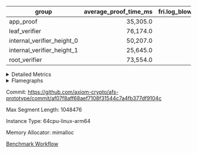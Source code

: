 | group | average_proof_time_ms | fri.log_blowup | total_proof_time_ms |
| --- | --- | --- | --- |
| app_proof | <div style='text-align: right'>35,305.0</div>  | <div style='text-align: right'>2</div>  | <div style='text-align: right'>35,305.0</div>  |
| leaf_verifier | <div style='text-align: right'>76,174.0</div>  | <div style='text-align: right'>2</div>  | <div style='text-align: right'>76,174.0</div>  |
| internal_verifier_height_0 | <div style='text-align: right'>50,207.0</div>  | <div style='text-align: right'>2</div>  | <div style='text-align: right'>50,207.0</div>  |
| internal_verifier_height_1 | <div style='text-align: right'>25,645.0</div>  | <div style='text-align: right'>2</div>  | <div style='text-align: right'>25,645.0</div>  |
| root_verifier | <div style='text-align: right'>73,554.0</div>  | <div style='text-align: right'>2</div>  | <div style='text-align: right'>73,554.0</div>  |


<details>
<summary>Detailed Metrics</summary>

| group | average_proof_time_ms | execute_time_ms | fri.log_blowup | halo2_proof_time_ms | halo2_total_cells | num_segments_or_nodes | stark_prove_excluding_trace_time_ms | total_cells | total_proof_time_ms |
| --- | --- | --- | --- | --- | --- | --- | --- | --- | --- |
| app_proof | <div style='text-align: right'>35,305.0</div>  | <div style='text-align: right'>7,433.0</div>  | <div style='text-align: right'>2</div>  |  |  | <div style='text-align: right'>7</div>  |  |  | <div style='text-align: right'>35,305.0</div>  |
| leaf_verifier | <div style='text-align: right'>76,174.0</div>  |  | <div style='text-align: right'>2</div>  |  |  | <div style='text-align: right'>4</div>  |  |  | <div style='text-align: right'>76,174.0</div>  |
| internal_verifier_height_0 | <div style='text-align: right'>50,207.0</div>  |  | <div style='text-align: right'>2</div>  |  |  | <div style='text-align: right'>2</div>  |  |  | <div style='text-align: right'>50,207.0</div>  |
| internal_verifier_height_1 | <div style='text-align: right'>25,645.0</div>  |  | <div style='text-align: right'>2</div>  |  |  | <div style='text-align: right'>1</div>  |  |  | <div style='text-align: right'>25,645.0</div>  |
| root_verifier | <div style='text-align: right'>73,554.0</div>  |  | <div style='text-align: right'>2</div>  |  |  | <div style='text-align: right'>1</div>  | <div style='text-align: right'>73,554.0</div>  | <div style='text-align: right'>383,945,176</div>  | <div style='text-align: right'>73,554.0</div>  |
| halo2_verifier |  |  |  | <div style='text-align: right'>405,707.0</div>  | <div style='text-align: right'>318,500,970.0</div>  |  |  |  |  |
| halo2_wrapper |  |  |  | <div style='text-align: right'>79,559.0</div>  |  |  |  |  |  |

| group | air_name | segment | cells | main_cols | perm_cols | prep_cols | rows |
| --- | --- | --- | --- | --- | --- | --- | --- |
| app_proof | ProgramAir | 0 | <div style='text-align: right'>73,728</div>  | <div style='text-align: right'>10</div>  | <div style='text-align: right'>8</div>  |  | <div style='text-align: right'>4,096</div>  |
| app_proof | VmConnectorAir | 0 | <div style='text-align: right'>32</div>  | <div style='text-align: right'>4</div>  | <div style='text-align: right'>12</div>  | <div style='text-align: right'>1</div>  | <div style='text-align: right'>2</div>  |
| app_proof | PersistentBoundaryAir<8> | 0 | <div style='text-align: right'>2,048</div>  | <div style='text-align: right'>20</div>  | <div style='text-align: right'>12</div>  |  | <div style='text-align: right'>64</div>  |
| app_proof | MemoryMerkleAir<8> | 0 | <div style='text-align: right'>13,312</div>  | <div style='text-align: right'>32</div>  | <div style='text-align: right'>20</div>  |  | <div style='text-align: right'>256</div>  |
| app_proof | AccessAdapterAir<8> | 0 | <div style='text-align: right'>2,624</div>  | <div style='text-align: right'>17</div>  | <div style='text-align: right'>24</div>  |  | <div style='text-align: right'>64</div>  |
| app_proof | VmAirWrapper<Rv32HintStoreAdapterAir, Rv32HintStoreCoreAir> | 0 | <div style='text-align: right'>248</div>  | <div style='text-align: right'>26</div>  | <div style='text-align: right'>36</div>  |  | <div style='text-align: right'>4</div>  |
| app_proof | RangeTupleCheckerAir<2> | 0 | <div style='text-align: right'>4,718,592</div>  | <div style='text-align: right'>1</div>  | <div style='text-align: right'>8</div>  | <div style='text-align: right'>2</div>  | <div style='text-align: right'>524,288</div>  |
| app_proof | VmAirWrapper<Rv32RdWriteAdapterAir, Rv32AuipcCoreAir> | 0 | <div style='text-align: right'>784</div>  | <div style='text-align: right'>21</div>  | <div style='text-align: right'>28</div>  |  | <div style='text-align: right'>16</div>  |
| app_proof | VmAirWrapper<Rv32JalrAdapterAir, Rv32JalrCoreAir> | 0 | <div style='text-align: right'>1,024</div>  | <div style='text-align: right'>28</div>  | <div style='text-align: right'>36</div>  |  | <div style='text-align: right'>16</div>  |
| app_proof | VmAirWrapper<Rv32CondRdWriteAdapterAir, Rv32JalLuiCoreAir> | 0 | <div style='text-align: right'>8,126,464</div>  | <div style='text-align: right'>18</div>  | <div style='text-align: right'>44</div>  |  | <div style='text-align: right'>131,072</div>  |
| app_proof | VmAirWrapper<Rv32BranchAdapterAir, BranchLessThanCoreAir<4, 8> | 0 | <div style='text-align: right'>704</div>  | <div style='text-align: right'>32</div>  | <div style='text-align: right'>56</div>  |  | <div style='text-align: right'>8</div>  |
| app_proof | VmAirWrapper<Rv32BranchAdapterAir, BranchEqualCoreAir<4> | 0 | <div style='text-align: right'>19,398,656</div>  | <div style='text-align: right'>26</div>  | <div style='text-align: right'>48</div>  |  | <div style='text-align: right'>262,144</div>  |
| app_proof | VmAirWrapper<Rv32LoadStoreAdapterAir, LoadStoreCoreAir<4> | 0 | <div style='text-align: right'>3,584</div>  | <div style='text-align: right'>40</div>  | <div style='text-align: right'>72</div>  |  | <div style='text-align: right'>32</div>  |
| app_proof | VmAirWrapper<Rv32BaseAluAdapterAir, ShiftCoreAir<4, 8> | 0 | <div style='text-align: right'>210</div>  | <div style='text-align: right'>53</div>  | <div style='text-align: right'>52</div>  |  | <div style='text-align: right'>2</div>  |
| app_proof | VmAirWrapper<Rv32BaseAluAdapterAir, LessThanCoreAir<4, 8> | 0 | <div style='text-align: right'>40,370,176</div>  | <div style='text-align: right'>37</div>  | <div style='text-align: right'>40</div>  |  | <div style='text-align: right'>524,288</div>  |
| app_proof | VmAirWrapper<Rv32BaseAluAdapterAir, BaseAluCoreAir<4, 8> | 0 | <div style='text-align: right'>121,634,816</div>  | <div style='text-align: right'>36</div>  | <div style='text-align: right'>80</div>  |  | <div style='text-align: right'>1,048,576</div>  |
| app_proof | BitwiseOperationLookupAir<8> | 0 | <div style='text-align: right'>655,360</div>  | <div style='text-align: right'>2</div>  | <div style='text-align: right'>8</div>  | <div style='text-align: right'>3</div>  | <div style='text-align: right'>65,536</div>  |
| app_proof | PhantomAir | 0 | <div style='text-align: right'>36</div>  | <div style='text-align: right'>6</div>  | <div style='text-align: right'>12</div>  |  | <div style='text-align: right'>2</div>  |
| app_proof | Poseidon2VmAir<BabyBearParameters> | 0 | <div style='text-align: right'>321,024</div>  | <div style='text-align: right'>559</div>  | <div style='text-align: right'>68</div>  |  | <div style='text-align: right'>512</div>  |
| app_proof | VariableRangeCheckerAir | 0 | <div style='text-align: right'>2,359,296</div>  | <div style='text-align: right'>1</div>  | <div style='text-align: right'>8</div>  | <div style='text-align: right'>2</div>  | <div style='text-align: right'>262,144</div>  |
| app_proof | ProgramAir | 1 | <div style='text-align: right'>73,728</div>  | <div style='text-align: right'>10</div>  | <div style='text-align: right'>8</div>  |  | <div style='text-align: right'>4,096</div>  |
| app_proof | VmConnectorAir | 1 | <div style='text-align: right'>32</div>  | <div style='text-align: right'>4</div>  | <div style='text-align: right'>12</div>  | <div style='text-align: right'>1</div>  | <div style='text-align: right'>2</div>  |
| app_proof | PersistentBoundaryAir<8> | 1 | <div style='text-align: right'>512</div>  | <div style='text-align: right'>20</div>  | <div style='text-align: right'>12</div>  |  | <div style='text-align: right'>16</div>  |
| app_proof | MemoryMerkleAir<8> | 1 | <div style='text-align: right'>6,656</div>  | <div style='text-align: right'>32</div>  | <div style='text-align: right'>20</div>  |  | <div style='text-align: right'>128</div>  |
| app_proof | AccessAdapterAir<8> | 1 | <div style='text-align: right'>656</div>  | <div style='text-align: right'>17</div>  | <div style='text-align: right'>24</div>  |  | <div style='text-align: right'>16</div>  |
| app_proof | RangeTupleCheckerAir<2> | 1 | <div style='text-align: right'>4,718,592</div>  | <div style='text-align: right'>1</div>  | <div style='text-align: right'>8</div>  | <div style='text-align: right'>2</div>  | <div style='text-align: right'>524,288</div>  |
| app_proof | VmAirWrapper<Rv32CondRdWriteAdapterAir, Rv32JalLuiCoreAir> | 1 | <div style='text-align: right'>8,126,464</div>  | <div style='text-align: right'>18</div>  | <div style='text-align: right'>44</div>  |  | <div style='text-align: right'>131,072</div>  |
| app_proof | VmAirWrapper<Rv32BranchAdapterAir, BranchEqualCoreAir<4> | 1 | <div style='text-align: right'>19,398,656</div>  | <div style='text-align: right'>26</div>  | <div style='text-align: right'>48</div>  |  | <div style='text-align: right'>262,144</div>  |
| app_proof | VmAirWrapper<Rv32BaseAluAdapterAir, LessThanCoreAir<4, 8> | 1 | <div style='text-align: right'>40,370,176</div>  | <div style='text-align: right'>37</div>  | <div style='text-align: right'>40</div>  |  | <div style='text-align: right'>524,288</div>  |
| app_proof | VmAirWrapper<Rv32BaseAluAdapterAir, BaseAluCoreAir<4, 8> | 1 | <div style='text-align: right'>121,634,816</div>  | <div style='text-align: right'>36</div>  | <div style='text-align: right'>80</div>  |  | <div style='text-align: right'>1,048,576</div>  |
| app_proof | BitwiseOperationLookupAir<8> | 1 | <div style='text-align: right'>655,360</div>  | <div style='text-align: right'>2</div>  | <div style='text-align: right'>8</div>  | <div style='text-align: right'>3</div>  | <div style='text-align: right'>65,536</div>  |
| app_proof | PhantomAir | 1 | <div style='text-align: right'>18</div>  | <div style='text-align: right'>6</div>  | <div style='text-align: right'>12</div>  |  | <div style='text-align: right'>1</div>  |
| app_proof | Poseidon2VmAir<BabyBearParameters> | 1 | <div style='text-align: right'>160,512</div>  | <div style='text-align: right'>559</div>  | <div style='text-align: right'>68</div>  |  | <div style='text-align: right'>256</div>  |
| app_proof | VariableRangeCheckerAir | 1 | <div style='text-align: right'>2,359,296</div>  | <div style='text-align: right'>1</div>  | <div style='text-align: right'>8</div>  | <div style='text-align: right'>2</div>  | <div style='text-align: right'>262,144</div>  |
| app_proof | ProgramAir | 2 | <div style='text-align: right'>73,728</div>  | <div style='text-align: right'>10</div>  | <div style='text-align: right'>8</div>  |  | <div style='text-align: right'>4,096</div>  |
| app_proof | VmConnectorAir | 2 | <div style='text-align: right'>32</div>  | <div style='text-align: right'>4</div>  | <div style='text-align: right'>12</div>  | <div style='text-align: right'>1</div>  | <div style='text-align: right'>2</div>  |
| app_proof | PersistentBoundaryAir<8> | 2 | <div style='text-align: right'>512</div>  | <div style='text-align: right'>20</div>  | <div style='text-align: right'>12</div>  |  | <div style='text-align: right'>16</div>  |
| app_proof | MemoryMerkleAir<8> | 2 | <div style='text-align: right'>6,656</div>  | <div style='text-align: right'>32</div>  | <div style='text-align: right'>20</div>  |  | <div style='text-align: right'>128</div>  |
| app_proof | AccessAdapterAir<8> | 2 | <div style='text-align: right'>656</div>  | <div style='text-align: right'>17</div>  | <div style='text-align: right'>24</div>  |  | <div style='text-align: right'>16</div>  |
| app_proof | RangeTupleCheckerAir<2> | 2 | <div style='text-align: right'>4,718,592</div>  | <div style='text-align: right'>1</div>  | <div style='text-align: right'>8</div>  | <div style='text-align: right'>2</div>  | <div style='text-align: right'>524,288</div>  |
| app_proof | VmAirWrapper<Rv32CondRdWriteAdapterAir, Rv32JalLuiCoreAir> | 2 | <div style='text-align: right'>8,126,464</div>  | <div style='text-align: right'>18</div>  | <div style='text-align: right'>44</div>  |  | <div style='text-align: right'>131,072</div>  |
| app_proof | VmAirWrapper<Rv32BranchAdapterAir, BranchEqualCoreAir<4> | 2 | <div style='text-align: right'>19,398,656</div>  | <div style='text-align: right'>26</div>  | <div style='text-align: right'>48</div>  |  | <div style='text-align: right'>262,144</div>  |
| app_proof | VmAirWrapper<Rv32BaseAluAdapterAir, LessThanCoreAir<4, 8> | 2 | <div style='text-align: right'>40,370,176</div>  | <div style='text-align: right'>37</div>  | <div style='text-align: right'>40</div>  |  | <div style='text-align: right'>524,288</div>  |
| app_proof | VmAirWrapper<Rv32BaseAluAdapterAir, BaseAluCoreAir<4, 8> | 2 | <div style='text-align: right'>121,634,816</div>  | <div style='text-align: right'>36</div>  | <div style='text-align: right'>80</div>  |  | <div style='text-align: right'>1,048,576</div>  |
| app_proof | BitwiseOperationLookupAir<8> | 2 | <div style='text-align: right'>655,360</div>  | <div style='text-align: right'>2</div>  | <div style='text-align: right'>8</div>  | <div style='text-align: right'>3</div>  | <div style='text-align: right'>65,536</div>  |
| app_proof | PhantomAir | 2 | <div style='text-align: right'>18</div>  | <div style='text-align: right'>6</div>  | <div style='text-align: right'>12</div>  |  | <div style='text-align: right'>1</div>  |
| app_proof | Poseidon2VmAir<BabyBearParameters> | 2 | <div style='text-align: right'>160,512</div>  | <div style='text-align: right'>559</div>  | <div style='text-align: right'>68</div>  |  | <div style='text-align: right'>256</div>  |
| app_proof | VariableRangeCheckerAir | 2 | <div style='text-align: right'>2,359,296</div>  | <div style='text-align: right'>1</div>  | <div style='text-align: right'>8</div>  | <div style='text-align: right'>2</div>  | <div style='text-align: right'>262,144</div>  |
| app_proof | ProgramAir | 3 | <div style='text-align: right'>73,728</div>  | <div style='text-align: right'>10</div>  | <div style='text-align: right'>8</div>  |  | <div style='text-align: right'>4,096</div>  |
| app_proof | VmConnectorAir | 3 | <div style='text-align: right'>32</div>  | <div style='text-align: right'>4</div>  | <div style='text-align: right'>12</div>  | <div style='text-align: right'>1</div>  | <div style='text-align: right'>2</div>  |
| app_proof | PersistentBoundaryAir<8> | 3 | <div style='text-align: right'>512</div>  | <div style='text-align: right'>20</div>  | <div style='text-align: right'>12</div>  |  | <div style='text-align: right'>16</div>  |
| app_proof | MemoryMerkleAir<8> | 3 | <div style='text-align: right'>6,656</div>  | <div style='text-align: right'>32</div>  | <div style='text-align: right'>20</div>  |  | <div style='text-align: right'>128</div>  |
| app_proof | AccessAdapterAir<8> | 3 | <div style='text-align: right'>656</div>  | <div style='text-align: right'>17</div>  | <div style='text-align: right'>24</div>  |  | <div style='text-align: right'>16</div>  |
| app_proof | RangeTupleCheckerAir<2> | 3 | <div style='text-align: right'>4,718,592</div>  | <div style='text-align: right'>1</div>  | <div style='text-align: right'>8</div>  | <div style='text-align: right'>2</div>  | <div style='text-align: right'>524,288</div>  |
| app_proof | VmAirWrapper<Rv32CondRdWriteAdapterAir, Rv32JalLuiCoreAir> | 3 | <div style='text-align: right'>8,126,464</div>  | <div style='text-align: right'>18</div>  | <div style='text-align: right'>44</div>  |  | <div style='text-align: right'>131,072</div>  |
| app_proof | VmAirWrapper<Rv32BranchAdapterAir, BranchEqualCoreAir<4> | 3 | <div style='text-align: right'>19,398,656</div>  | <div style='text-align: right'>26</div>  | <div style='text-align: right'>48</div>  |  | <div style='text-align: right'>262,144</div>  |
| app_proof | VmAirWrapper<Rv32BaseAluAdapterAir, LessThanCoreAir<4, 8> | 3 | <div style='text-align: right'>40,370,176</div>  | <div style='text-align: right'>37</div>  | <div style='text-align: right'>40</div>  |  | <div style='text-align: right'>524,288</div>  |
| app_proof | VmAirWrapper<Rv32BaseAluAdapterAir, BaseAluCoreAir<4, 8> | 3 | <div style='text-align: right'>121,634,816</div>  | <div style='text-align: right'>36</div>  | <div style='text-align: right'>80</div>  |  | <div style='text-align: right'>1,048,576</div>  |
| app_proof | BitwiseOperationLookupAir<8> | 3 | <div style='text-align: right'>655,360</div>  | <div style='text-align: right'>2</div>  | <div style='text-align: right'>8</div>  | <div style='text-align: right'>3</div>  | <div style='text-align: right'>65,536</div>  |
| app_proof | PhantomAir | 3 | <div style='text-align: right'>18</div>  | <div style='text-align: right'>6</div>  | <div style='text-align: right'>12</div>  |  | <div style='text-align: right'>1</div>  |
| app_proof | Poseidon2VmAir<BabyBearParameters> | 3 | <div style='text-align: right'>160,512</div>  | <div style='text-align: right'>559</div>  | <div style='text-align: right'>68</div>  |  | <div style='text-align: right'>256</div>  |
| app_proof | VariableRangeCheckerAir | 3 | <div style='text-align: right'>2,359,296</div>  | <div style='text-align: right'>1</div>  | <div style='text-align: right'>8</div>  | <div style='text-align: right'>2</div>  | <div style='text-align: right'>262,144</div>  |
| app_proof | ProgramAir | 4 | <div style='text-align: right'>73,728</div>  | <div style='text-align: right'>10</div>  | <div style='text-align: right'>8</div>  |  | <div style='text-align: right'>4,096</div>  |
| app_proof | VmConnectorAir | 4 | <div style='text-align: right'>32</div>  | <div style='text-align: right'>4</div>  | <div style='text-align: right'>12</div>  | <div style='text-align: right'>1</div>  | <div style='text-align: right'>2</div>  |
| app_proof | PersistentBoundaryAir<8> | 4 | <div style='text-align: right'>512</div>  | <div style='text-align: right'>20</div>  | <div style='text-align: right'>12</div>  |  | <div style='text-align: right'>16</div>  |
| app_proof | MemoryMerkleAir<8> | 4 | <div style='text-align: right'>6,656</div>  | <div style='text-align: right'>32</div>  | <div style='text-align: right'>20</div>  |  | <div style='text-align: right'>128</div>  |
| app_proof | AccessAdapterAir<8> | 4 | <div style='text-align: right'>656</div>  | <div style='text-align: right'>17</div>  | <div style='text-align: right'>24</div>  |  | <div style='text-align: right'>16</div>  |
| app_proof | RangeTupleCheckerAir<2> | 4 | <div style='text-align: right'>4,718,592</div>  | <div style='text-align: right'>1</div>  | <div style='text-align: right'>8</div>  | <div style='text-align: right'>2</div>  | <div style='text-align: right'>524,288</div>  |
| app_proof | VmAirWrapper<Rv32CondRdWriteAdapterAir, Rv32JalLuiCoreAir> | 4 | <div style='text-align: right'>8,126,464</div>  | <div style='text-align: right'>18</div>  | <div style='text-align: right'>44</div>  |  | <div style='text-align: right'>131,072</div>  |
| app_proof | VmAirWrapper<Rv32BranchAdapterAir, BranchEqualCoreAir<4> | 4 | <div style='text-align: right'>19,398,656</div>  | <div style='text-align: right'>26</div>  | <div style='text-align: right'>48</div>  |  | <div style='text-align: right'>262,144</div>  |
| app_proof | VmAirWrapper<Rv32BaseAluAdapterAir, LessThanCoreAir<4, 8> | 4 | <div style='text-align: right'>40,370,176</div>  | <div style='text-align: right'>37</div>  | <div style='text-align: right'>40</div>  |  | <div style='text-align: right'>524,288</div>  |
| app_proof | VmAirWrapper<Rv32BaseAluAdapterAir, BaseAluCoreAir<4, 8> | 4 | <div style='text-align: right'>121,634,816</div>  | <div style='text-align: right'>36</div>  | <div style='text-align: right'>80</div>  |  | <div style='text-align: right'>1,048,576</div>  |
| app_proof | BitwiseOperationLookupAir<8> | 4 | <div style='text-align: right'>655,360</div>  | <div style='text-align: right'>2</div>  | <div style='text-align: right'>8</div>  | <div style='text-align: right'>3</div>  | <div style='text-align: right'>65,536</div>  |
| app_proof | PhantomAir | 4 | <div style='text-align: right'>18</div>  | <div style='text-align: right'>6</div>  | <div style='text-align: right'>12</div>  |  | <div style='text-align: right'>1</div>  |
| app_proof | Poseidon2VmAir<BabyBearParameters> | 4 | <div style='text-align: right'>160,512</div>  | <div style='text-align: right'>559</div>  | <div style='text-align: right'>68</div>  |  | <div style='text-align: right'>256</div>  |
| app_proof | VariableRangeCheckerAir | 4 | <div style='text-align: right'>2,359,296</div>  | <div style='text-align: right'>1</div>  | <div style='text-align: right'>8</div>  | <div style='text-align: right'>2</div>  | <div style='text-align: right'>262,144</div>  |
| app_proof | ProgramAir | 5 | <div style='text-align: right'>73,728</div>  | <div style='text-align: right'>10</div>  | <div style='text-align: right'>8</div>  |  | <div style='text-align: right'>4,096</div>  |
| app_proof | VmConnectorAir | 5 | <div style='text-align: right'>32</div>  | <div style='text-align: right'>4</div>  | <div style='text-align: right'>12</div>  | <div style='text-align: right'>1</div>  | <div style='text-align: right'>2</div>  |
| app_proof | PersistentBoundaryAir<8> | 5 | <div style='text-align: right'>512</div>  | <div style='text-align: right'>20</div>  | <div style='text-align: right'>12</div>  |  | <div style='text-align: right'>16</div>  |
| app_proof | MemoryMerkleAir<8> | 5 | <div style='text-align: right'>6,656</div>  | <div style='text-align: right'>32</div>  | <div style='text-align: right'>20</div>  |  | <div style='text-align: right'>128</div>  |
| app_proof | AccessAdapterAir<8> | 5 | <div style='text-align: right'>656</div>  | <div style='text-align: right'>17</div>  | <div style='text-align: right'>24</div>  |  | <div style='text-align: right'>16</div>  |
| app_proof | RangeTupleCheckerAir<2> | 5 | <div style='text-align: right'>4,718,592</div>  | <div style='text-align: right'>1</div>  | <div style='text-align: right'>8</div>  | <div style='text-align: right'>2</div>  | <div style='text-align: right'>524,288</div>  |
| app_proof | VmAirWrapper<Rv32CondRdWriteAdapterAir, Rv32JalLuiCoreAir> | 5 | <div style='text-align: right'>8,126,464</div>  | <div style='text-align: right'>18</div>  | <div style='text-align: right'>44</div>  |  | <div style='text-align: right'>131,072</div>  |
| app_proof | VmAirWrapper<Rv32BranchAdapterAir, BranchEqualCoreAir<4> | 5 | <div style='text-align: right'>19,398,656</div>  | <div style='text-align: right'>26</div>  | <div style='text-align: right'>48</div>  |  | <div style='text-align: right'>262,144</div>  |
| app_proof | VmAirWrapper<Rv32BaseAluAdapterAir, LessThanCoreAir<4, 8> | 5 | <div style='text-align: right'>40,370,176</div>  | <div style='text-align: right'>37</div>  | <div style='text-align: right'>40</div>  |  | <div style='text-align: right'>524,288</div>  |
| app_proof | VmAirWrapper<Rv32BaseAluAdapterAir, BaseAluCoreAir<4, 8> | 5 | <div style='text-align: right'>121,634,816</div>  | <div style='text-align: right'>36</div>  | <div style='text-align: right'>80</div>  |  | <div style='text-align: right'>1,048,576</div>  |
| app_proof | BitwiseOperationLookupAir<8> | 5 | <div style='text-align: right'>655,360</div>  | <div style='text-align: right'>2</div>  | <div style='text-align: right'>8</div>  | <div style='text-align: right'>3</div>  | <div style='text-align: right'>65,536</div>  |
| app_proof | PhantomAir | 5 | <div style='text-align: right'>18</div>  | <div style='text-align: right'>6</div>  | <div style='text-align: right'>12</div>  |  | <div style='text-align: right'>1</div>  |
| app_proof | Poseidon2VmAir<BabyBearParameters> | 5 | <div style='text-align: right'>160,512</div>  | <div style='text-align: right'>559</div>  | <div style='text-align: right'>68</div>  |  | <div style='text-align: right'>256</div>  |
| app_proof | VariableRangeCheckerAir | 5 | <div style='text-align: right'>2,359,296</div>  | <div style='text-align: right'>1</div>  | <div style='text-align: right'>8</div>  | <div style='text-align: right'>2</div>  | <div style='text-align: right'>262,144</div>  |
| app_proof | ProgramAir | 6 | <div style='text-align: right'>73,728</div>  | <div style='text-align: right'>10</div>  | <div style='text-align: right'>8</div>  |  | <div style='text-align: right'>4,096</div>  |
| app_proof | VmConnectorAir | 6 | <div style='text-align: right'>32</div>  | <div style='text-align: right'>4</div>  | <div style='text-align: right'>12</div>  | <div style='text-align: right'>1</div>  | <div style='text-align: right'>2</div>  |
| app_proof | PersistentBoundaryAir<8> | 6 | <div style='text-align: right'>1,024</div>  | <div style='text-align: right'>20</div>  | <div style='text-align: right'>12</div>  |  | <div style='text-align: right'>32</div>  |
| app_proof | MemoryMerkleAir<8> | 6 | <div style='text-align: right'>13,312</div>  | <div style='text-align: right'>32</div>  | <div style='text-align: right'>20</div>  |  | <div style='text-align: right'>256</div>  |
| app_proof | AccessAdapterAir<8> | 6 | <div style='text-align: right'>1,312</div>  | <div style='text-align: right'>17</div>  | <div style='text-align: right'>24</div>  |  | <div style='text-align: right'>32</div>  |
| app_proof | RangeTupleCheckerAir<2> | 6 | <div style='text-align: right'>4,718,592</div>  | <div style='text-align: right'>1</div>  | <div style='text-align: right'>8</div>  | <div style='text-align: right'>2</div>  | <div style='text-align: right'>524,288</div>  |
| app_proof | VmAirWrapper<Rv32JalrAdapterAir, Rv32JalrCoreAir> | 6 | <div style='text-align: right'>64</div>  | <div style='text-align: right'>28</div>  | <div style='text-align: right'>36</div>  |  | <div style='text-align: right'>1</div>  |
| app_proof | VmAirWrapper<Rv32CondRdWriteAdapterAir, Rv32JalLuiCoreAir> | 6 | <div style='text-align: right'>8,126,464</div>  | <div style='text-align: right'>18</div>  | <div style='text-align: right'>44</div>  |  | <div style='text-align: right'>131,072</div>  |
| app_proof | VmAirWrapper<Rv32BranchAdapterAir, BranchEqualCoreAir<4> | 6 | <div style='text-align: right'>19,398,656</div>  | <div style='text-align: right'>26</div>  | <div style='text-align: right'>48</div>  |  | <div style='text-align: right'>262,144</div>  |
| app_proof | VmAirWrapper<Rv32LoadStoreAdapterAir, LoadStoreCoreAir<4> | 6 | <div style='text-align: right'>896</div>  | <div style='text-align: right'>40</div>  | <div style='text-align: right'>72</div>  |  | <div style='text-align: right'>8</div>  |
| app_proof | VmAirWrapper<Rv32BaseAluAdapterAir, LessThanCoreAir<4, 8> | 6 | <div style='text-align: right'>40,370,176</div>  | <div style='text-align: right'>37</div>  | <div style='text-align: right'>40</div>  |  | <div style='text-align: right'>524,288</div>  |
| app_proof | VmAirWrapper<Rv32BaseAluAdapterAir, BaseAluCoreAir<4, 8> | 6 | <div style='text-align: right'>121,634,816</div>  | <div style='text-align: right'>36</div>  | <div style='text-align: right'>80</div>  |  | <div style='text-align: right'>1,048,576</div>  |
| app_proof | BitwiseOperationLookupAir<8> | 6 | <div style='text-align: right'>655,360</div>  | <div style='text-align: right'>2</div>  | <div style='text-align: right'>8</div>  | <div style='text-align: right'>3</div>  | <div style='text-align: right'>65,536</div>  |
| app_proof | PhantomAir | 6 | <div style='text-align: right'>18</div>  | <div style='text-align: right'>6</div>  | <div style='text-align: right'>12</div>  |  | <div style='text-align: right'>1</div>  |
| app_proof | Poseidon2VmAir<BabyBearParameters> | 6 | <div style='text-align: right'>160,512</div>  | <div style='text-align: right'>559</div>  | <div style='text-align: right'>68</div>  |  | <div style='text-align: right'>256</div>  |
| app_proof | VariableRangeCheckerAir | 6 | <div style='text-align: right'>2,359,296</div>  | <div style='text-align: right'>1</div>  | <div style='text-align: right'>8</div>  | <div style='text-align: right'>2</div>  | <div style='text-align: right'>262,144</div>  |

| group | segment | stark_prove_excluding_trace_time_ms | total_cells | trace_gen_time_ms |
| --- | --- | --- | --- | --- |
| app_proof | 0 | <div style='text-align: right'>5,181.0</div>  | <div style='text-align: right'>197,682,718</div>  | <div style='text-align: right'>236.0</div>  |
| app_proof | 1 | <div style='text-align: right'>5,048.0</div>  | <div style='text-align: right'>197,505,474</div>  | <div style='text-align: right'>284.0</div>  |
| app_proof | 2 | <div style='text-align: right'>5,103.0</div>  | <div style='text-align: right'>197,505,474</div>  | <div style='text-align: right'>284.0</div>  |
| app_proof | 3 | <div style='text-align: right'>5,039.0</div>  | <div style='text-align: right'>197,505,474</div>  | <div style='text-align: right'>278.0</div>  |
| app_proof | 4 | <div style='text-align: right'>4,992.0</div>  | <div style='text-align: right'>197,505,474</div>  | <div style='text-align: right'>283.0</div>  |
| app_proof | 5 | <div style='text-align: right'>4,992.0</div>  | <div style='text-align: right'>197,505,474</div>  | <div style='text-align: right'>299.0</div>  |
| app_proof | 6 | <div style='text-align: right'>4,950.0</div>  | <div style='text-align: right'>197,514,258</div>  | <div style='text-align: right'>256.0</div>  |

| group | air_name | index | segment | cells | main_cols | perm_cols | prep_cols | rows |
| --- | --- | --- | --- | --- | --- | --- | --- | --- |
| leaf_verifier | ProgramAir | 0 | 0 | <div style='text-align: right'>2,359,296</div>  | <div style='text-align: right'>10</div>  | <div style='text-align: right'>8</div>  |  | <div style='text-align: right'>131,072</div>  |
| leaf_verifier | VmConnectorAir | 0 | 0 | <div style='text-align: right'>24</div>  | <div style='text-align: right'>4</div>  | <div style='text-align: right'>8</div>  | <div style='text-align: right'>1</div>  | <div style='text-align: right'>2</div>  |
| leaf_verifier | VmAirWrapper<NativeAdapterAir<2, 0>, PublicValuesCoreAir> | 0 | 0 | <div style='text-align: right'>2,496</div>  | <div style='text-align: right'>23</div>  | <div style='text-align: right'>16</div>  |  | <div style='text-align: right'>64</div>  |
| leaf_verifier | VolatileBoundaryAir | 0 | 0 | <div style='text-align: right'>19,922,944</div>  | <div style='text-align: right'>11</div>  | <div style='text-align: right'>8</div>  |  | <div style='text-align: right'>1,048,576</div>  |
| leaf_verifier | AccessAdapterAir<2> | 0 | 0 | <div style='text-align: right'>28,311,552</div>  | <div style='text-align: right'>11</div>  | <div style='text-align: right'>16</div>  |  | <div style='text-align: right'>1,048,576</div>  |
| leaf_verifier | AccessAdapterAir<4> | 0 | 0 | <div style='text-align: right'>15,204,352</div>  | <div style='text-align: right'>13</div>  | <div style='text-align: right'>16</div>  |  | <div style='text-align: right'>524,288</div>  |
| leaf_verifier | AccessAdapterAir<8> | 0 | 0 | <div style='text-align: right'>4,325,376</div>  | <div style='text-align: right'>17</div>  | <div style='text-align: right'>16</div>  |  | <div style='text-align: right'>131,072</div>  |
| leaf_verifier | Poseidon2VmAir<BabyBearParameters> | 0 | 0 | <div style='text-align: right'>38,993,920</div>  | <div style='text-align: right'>559</div>  | <div style='text-align: right'>36</div>  |  | <div style='text-align: right'>65,536</div>  |
| leaf_verifier | FriReducedOpeningAir | 0 | 0 | <div style='text-align: right'>36,700,160</div>  | <div style='text-align: right'>64</div>  | <div style='text-align: right'>76</div>  |  | <div style='text-align: right'>262,144</div>  |
| leaf_verifier | VmAirWrapper<NativeVectorizedAdapterAir<4>, FieldExtensionCoreAir> | 0 | 0 | <div style='text-align: right'>3,932,160</div>  | <div style='text-align: right'>40</div>  | <div style='text-align: right'>20</div>  |  | <div style='text-align: right'>65,536</div>  |
| leaf_verifier | VmAirWrapper<NativeAdapterAir<2, 1>, FieldArithmeticCoreAir> | 0 | 0 | <div style='text-align: right'>209,715,200</div>  | <div style='text-align: right'>30</div>  | <div style='text-align: right'>20</div>  |  | <div style='text-align: right'>4,194,304</div>  |
| leaf_verifier | VmAirWrapper<JalNativeAdapterAir, JalCoreAir> | 0 | 0 | <div style='text-align: right'>5,767,168</div>  | <div style='text-align: right'>10</div>  | <div style='text-align: right'>12</div>  |  | <div style='text-align: right'>262,144</div>  |
| leaf_verifier | VmAirWrapper<BranchNativeAdapterAir, BranchEqualCoreAir<1> | 0 | 0 | <div style='text-align: right'>106,954,752</div>  | <div style='text-align: right'>23</div>  | <div style='text-align: right'>28</div>  |  | <div style='text-align: right'>2,097,152</div>  |
| leaf_verifier | VmAirWrapper<NativeLoadStoreAdapterAir<1>, NativeLoadStoreCoreAir<1> | 0 | 0 | <div style='text-align: right'>136,314,880</div>  | <div style='text-align: right'>41</div>  | <div style='text-align: right'>24</div>  |  | <div style='text-align: right'>2,097,152</div>  |
| leaf_verifier | PhantomAir | 0 | 0 | <div style='text-align: right'>7,340,032</div>  | <div style='text-align: right'>6</div>  | <div style='text-align: right'>8</div>  |  | <div style='text-align: right'>524,288</div>  |
| leaf_verifier | VariableRangeCheckerAir | 0 | 0 | <div style='text-align: right'>2,359,296</div>  | <div style='text-align: right'>1</div>  | <div style='text-align: right'>8</div>  | <div style='text-align: right'>2</div>  | <div style='text-align: right'>262,144</div>  |
| leaf_verifier | ProgramAir | 1 | 0 | <div style='text-align: right'>2,359,296</div>  | <div style='text-align: right'>10</div>  | <div style='text-align: right'>8</div>  |  | <div style='text-align: right'>131,072</div>  |
| leaf_verifier | VmConnectorAir | 1 | 0 | <div style='text-align: right'>24</div>  | <div style='text-align: right'>4</div>  | <div style='text-align: right'>8</div>  | <div style='text-align: right'>1</div>  | <div style='text-align: right'>2</div>  |
| leaf_verifier | VmAirWrapper<NativeAdapterAir<2, 0>, PublicValuesCoreAir> | 1 | 0 | <div style='text-align: right'>2,496</div>  | <div style='text-align: right'>23</div>  | <div style='text-align: right'>16</div>  |  | <div style='text-align: right'>64</div>  |
| leaf_verifier | VolatileBoundaryAir | 1 | 0 | <div style='text-align: right'>19,922,944</div>  | <div style='text-align: right'>11</div>  | <div style='text-align: right'>8</div>  |  | <div style='text-align: right'>1,048,576</div>  |
| leaf_verifier | AccessAdapterAir<2> | 1 | 0 | <div style='text-align: right'>28,311,552</div>  | <div style='text-align: right'>11</div>  | <div style='text-align: right'>16</div>  |  | <div style='text-align: right'>1,048,576</div>  |
| leaf_verifier | AccessAdapterAir<4> | 1 | 0 | <div style='text-align: right'>15,204,352</div>  | <div style='text-align: right'>13</div>  | <div style='text-align: right'>16</div>  |  | <div style='text-align: right'>524,288</div>  |
| leaf_verifier | AccessAdapterAir<8> | 1 | 0 | <div style='text-align: right'>4,325,376</div>  | <div style='text-align: right'>17</div>  | <div style='text-align: right'>16</div>  |  | <div style='text-align: right'>131,072</div>  |
| leaf_verifier | Poseidon2VmAir<BabyBearParameters> | 1 | 0 | <div style='text-align: right'>38,993,920</div>  | <div style='text-align: right'>559</div>  | <div style='text-align: right'>36</div>  |  | <div style='text-align: right'>65,536</div>  |
| leaf_verifier | FriReducedOpeningAir | 1 | 0 | <div style='text-align: right'>36,700,160</div>  | <div style='text-align: right'>64</div>  | <div style='text-align: right'>76</div>  |  | <div style='text-align: right'>262,144</div>  |
| leaf_verifier | VmAirWrapper<NativeVectorizedAdapterAir<4>, FieldExtensionCoreAir> | 1 | 0 | <div style='text-align: right'>3,932,160</div>  | <div style='text-align: right'>40</div>  | <div style='text-align: right'>20</div>  |  | <div style='text-align: right'>65,536</div>  |
| leaf_verifier | VmAirWrapper<NativeAdapterAir<2, 1>, FieldArithmeticCoreAir> | 1 | 0 | <div style='text-align: right'>209,715,200</div>  | <div style='text-align: right'>30</div>  | <div style='text-align: right'>20</div>  |  | <div style='text-align: right'>4,194,304</div>  |
| leaf_verifier | VmAirWrapper<JalNativeAdapterAir, JalCoreAir> | 1 | 0 | <div style='text-align: right'>2,883,584</div>  | <div style='text-align: right'>10</div>  | <div style='text-align: right'>12</div>  |  | <div style='text-align: right'>131,072</div>  |
| leaf_verifier | VmAirWrapper<BranchNativeAdapterAir, BranchEqualCoreAir<1> | 1 | 0 | <div style='text-align: right'>106,954,752</div>  | <div style='text-align: right'>23</div>  | <div style='text-align: right'>28</div>  |  | <div style='text-align: right'>2,097,152</div>  |
| leaf_verifier | VmAirWrapper<NativeLoadStoreAdapterAir<1>, NativeLoadStoreCoreAir<1> | 1 | 0 | <div style='text-align: right'>136,314,880</div>  | <div style='text-align: right'>41</div>  | <div style='text-align: right'>24</div>  |  | <div style='text-align: right'>2,097,152</div>  |
| leaf_verifier | PhantomAir | 1 | 0 | <div style='text-align: right'>7,340,032</div>  | <div style='text-align: right'>6</div>  | <div style='text-align: right'>8</div>  |  | <div style='text-align: right'>524,288</div>  |
| leaf_verifier | VariableRangeCheckerAir | 1 | 0 | <div style='text-align: right'>2,359,296</div>  | <div style='text-align: right'>1</div>  | <div style='text-align: right'>8</div>  | <div style='text-align: right'>2</div>  | <div style='text-align: right'>262,144</div>  |
| leaf_verifier | ProgramAir | 2 | 0 | <div style='text-align: right'>2,359,296</div>  | <div style='text-align: right'>10</div>  | <div style='text-align: right'>8</div>  |  | <div style='text-align: right'>131,072</div>  |
| leaf_verifier | VmConnectorAir | 2 | 0 | <div style='text-align: right'>24</div>  | <div style='text-align: right'>4</div>  | <div style='text-align: right'>8</div>  | <div style='text-align: right'>1</div>  | <div style='text-align: right'>2</div>  |
| leaf_verifier | VmAirWrapper<NativeAdapterAir<2, 0>, PublicValuesCoreAir> | 2 | 0 | <div style='text-align: right'>2,496</div>  | <div style='text-align: right'>23</div>  | <div style='text-align: right'>16</div>  |  | <div style='text-align: right'>64</div>  |
| leaf_verifier | VolatileBoundaryAir | 2 | 0 | <div style='text-align: right'>19,922,944</div>  | <div style='text-align: right'>11</div>  | <div style='text-align: right'>8</div>  |  | <div style='text-align: right'>1,048,576</div>  |
| leaf_verifier | AccessAdapterAir<2> | 2 | 0 | <div style='text-align: right'>28,311,552</div>  | <div style='text-align: right'>11</div>  | <div style='text-align: right'>16</div>  |  | <div style='text-align: right'>1,048,576</div>  |
| leaf_verifier | AccessAdapterAir<4> | 2 | 0 | <div style='text-align: right'>15,204,352</div>  | <div style='text-align: right'>13</div>  | <div style='text-align: right'>16</div>  |  | <div style='text-align: right'>524,288</div>  |
| leaf_verifier | AccessAdapterAir<8> | 2 | 0 | <div style='text-align: right'>4,325,376</div>  | <div style='text-align: right'>17</div>  | <div style='text-align: right'>16</div>  |  | <div style='text-align: right'>131,072</div>  |
| leaf_verifier | Poseidon2VmAir<BabyBearParameters> | 2 | 0 | <div style='text-align: right'>38,993,920</div>  | <div style='text-align: right'>559</div>  | <div style='text-align: right'>36</div>  |  | <div style='text-align: right'>65,536</div>  |
| leaf_verifier | FriReducedOpeningAir | 2 | 0 | <div style='text-align: right'>36,700,160</div>  | <div style='text-align: right'>64</div>  | <div style='text-align: right'>76</div>  |  | <div style='text-align: right'>262,144</div>  |
| leaf_verifier | VmAirWrapper<NativeVectorizedAdapterAir<4>, FieldExtensionCoreAir> | 2 | 0 | <div style='text-align: right'>3,932,160</div>  | <div style='text-align: right'>40</div>  | <div style='text-align: right'>20</div>  |  | <div style='text-align: right'>65,536</div>  |
| leaf_verifier | VmAirWrapper<NativeAdapterAir<2, 1>, FieldArithmeticCoreAir> | 2 | 0 | <div style='text-align: right'>209,715,200</div>  | <div style='text-align: right'>30</div>  | <div style='text-align: right'>20</div>  |  | <div style='text-align: right'>4,194,304</div>  |
| leaf_verifier | VmAirWrapper<JalNativeAdapterAir, JalCoreAir> | 2 | 0 | <div style='text-align: right'>2,883,584</div>  | <div style='text-align: right'>10</div>  | <div style='text-align: right'>12</div>  |  | <div style='text-align: right'>131,072</div>  |
| leaf_verifier | VmAirWrapper<BranchNativeAdapterAir, BranchEqualCoreAir<1> | 2 | 0 | <div style='text-align: right'>106,954,752</div>  | <div style='text-align: right'>23</div>  | <div style='text-align: right'>28</div>  |  | <div style='text-align: right'>2,097,152</div>  |
| leaf_verifier | VmAirWrapper<NativeLoadStoreAdapterAir<1>, NativeLoadStoreCoreAir<1> | 2 | 0 | <div style='text-align: right'>136,314,880</div>  | <div style='text-align: right'>41</div>  | <div style='text-align: right'>24</div>  |  | <div style='text-align: right'>2,097,152</div>  |
| leaf_verifier | PhantomAir | 2 | 0 | <div style='text-align: right'>7,340,032</div>  | <div style='text-align: right'>6</div>  | <div style='text-align: right'>8</div>  |  | <div style='text-align: right'>524,288</div>  |
| leaf_verifier | VariableRangeCheckerAir | 2 | 0 | <div style='text-align: right'>2,359,296</div>  | <div style='text-align: right'>1</div>  | <div style='text-align: right'>8</div>  | <div style='text-align: right'>2</div>  | <div style='text-align: right'>262,144</div>  |
| leaf_verifier | ProgramAir | 3 | 0 | <div style='text-align: right'>2,359,296</div>  | <div style='text-align: right'>10</div>  | <div style='text-align: right'>8</div>  |  | <div style='text-align: right'>131,072</div>  |
| leaf_verifier | VmConnectorAir | 3 | 0 | <div style='text-align: right'>24</div>  | <div style='text-align: right'>4</div>  | <div style='text-align: right'>8</div>  | <div style='text-align: right'>1</div>  | <div style='text-align: right'>2</div>  |
| leaf_verifier | VmAirWrapper<NativeAdapterAir<2, 0>, PublicValuesCoreAir> | 3 | 0 | <div style='text-align: right'>2,496</div>  | <div style='text-align: right'>23</div>  | <div style='text-align: right'>16</div>  |  | <div style='text-align: right'>64</div>  |
| leaf_verifier | VolatileBoundaryAir | 3 | 0 | <div style='text-align: right'>9,961,472</div>  | <div style='text-align: right'>11</div>  | <div style='text-align: right'>8</div>  |  | <div style='text-align: right'>524,288</div>  |
| leaf_verifier | AccessAdapterAir<2> | 3 | 0 | <div style='text-align: right'>14,155,776</div>  | <div style='text-align: right'>11</div>  | <div style='text-align: right'>16</div>  |  | <div style='text-align: right'>524,288</div>  |
| leaf_verifier | AccessAdapterAir<4> | 3 | 0 | <div style='text-align: right'>7,602,176</div>  | <div style='text-align: right'>13</div>  | <div style='text-align: right'>16</div>  |  | <div style='text-align: right'>262,144</div>  |
| leaf_verifier | AccessAdapterAir<8> | 3 | 0 | <div style='text-align: right'>2,162,688</div>  | <div style='text-align: right'>17</div>  | <div style='text-align: right'>16</div>  |  | <div style='text-align: right'>65,536</div>  |
| leaf_verifier | Poseidon2VmAir<BabyBearParameters> | 3 | 0 | <div style='text-align: right'>19,496,960</div>  | <div style='text-align: right'>559</div>  | <div style='text-align: right'>36</div>  |  | <div style='text-align: right'>32,768</div>  |
| leaf_verifier | FriReducedOpeningAir | 3 | 0 | <div style='text-align: right'>18,350,080</div>  | <div style='text-align: right'>64</div>  | <div style='text-align: right'>76</div>  |  | <div style='text-align: right'>131,072</div>  |
| leaf_verifier | VmAirWrapper<NativeVectorizedAdapterAir<4>, FieldExtensionCoreAir> | 3 | 0 | <div style='text-align: right'>1,966,080</div>  | <div style='text-align: right'>40</div>  | <div style='text-align: right'>20</div>  |  | <div style='text-align: right'>32,768</div>  |
| leaf_verifier | VmAirWrapper<NativeAdapterAir<2, 1>, FieldArithmeticCoreAir> | 3 | 0 | <div style='text-align: right'>104,857,600</div>  | <div style='text-align: right'>30</div>  | <div style='text-align: right'>20</div>  |  | <div style='text-align: right'>2,097,152</div>  |
| leaf_verifier | VmAirWrapper<JalNativeAdapterAir, JalCoreAir> | 3 | 0 | <div style='text-align: right'>2,883,584</div>  | <div style='text-align: right'>10</div>  | <div style='text-align: right'>12</div>  |  | <div style='text-align: right'>131,072</div>  |
| leaf_verifier | VmAirWrapper<BranchNativeAdapterAir, BranchEqualCoreAir<1> | 3 | 0 | <div style='text-align: right'>53,477,376</div>  | <div style='text-align: right'>23</div>  | <div style='text-align: right'>28</div>  |  | <div style='text-align: right'>1,048,576</div>  |
| leaf_verifier | VmAirWrapper<NativeLoadStoreAdapterAir<1>, NativeLoadStoreCoreAir<1> | 3 | 0 | <div style='text-align: right'>68,157,440</div>  | <div style='text-align: right'>41</div>  | <div style='text-align: right'>24</div>  |  | <div style='text-align: right'>1,048,576</div>  |
| leaf_verifier | PhantomAir | 3 | 0 | <div style='text-align: right'>3,670,016</div>  | <div style='text-align: right'>6</div>  | <div style='text-align: right'>8</div>  |  | <div style='text-align: right'>262,144</div>  |
| leaf_verifier | VariableRangeCheckerAir | 3 | 0 | <div style='text-align: right'>2,359,296</div>  | <div style='text-align: right'>1</div>  | <div style='text-align: right'>8</div>  | <div style='text-align: right'>2</div>  | <div style='text-align: right'>262,144</div>  |

| group | index | segment | stark_prove_excluding_trace_time_ms | total_cells | trace_gen_time_ms |
| --- | --- | --- | --- | --- | --- |
| leaf_verifier | 0 | 0 | <div style='text-align: right'>21,584.0</div>  | <div style='text-align: right'>618,203,608</div>  | <div style='text-align: right'>1,796.0</div>  |
| leaf_verifier | 1 | 0 | <div style='text-align: right'>21,327.0</div>  | <div style='text-align: right'>615,320,024</div>  | <div style='text-align: right'>2,234.0</div>  |
| leaf_verifier | 2 | 0 | <div style='text-align: right'>21,529.0</div>  | <div style='text-align: right'>615,320,024</div>  | <div style='text-align: right'>2,232.0</div>  |
| leaf_verifier | 3 | 0 | <div style='text-align: right'>11,734.0</div>  | <div style='text-align: right'>311,462,360</div>  | <div style='text-align: right'>915.0</div>  |

| group | air_name | height | index | segment | cells | main_cols | perm_cols | prep_cols | rows |
| --- | --- | --- | --- | --- | --- | --- | --- | --- | --- |
| internal_verifier_height_0 | ProgramAir | 0 | 0 | 0 | <div style='text-align: right'>4,718,592</div>  | <div style='text-align: right'>10</div>  | <div style='text-align: right'>8</div>  |  | <div style='text-align: right'>262,144</div>  |
| internal_verifier_height_0 | VmConnectorAir | 0 | 0 | 0 | <div style='text-align: right'>24</div>  | <div style='text-align: right'>4</div>  | <div style='text-align: right'>8</div>  | <div style='text-align: right'>1</div>  | <div style='text-align: right'>2</div>  |
| internal_verifier_height_0 | VmAirWrapper<NativeAdapterAir<2, 0>, PublicValuesCoreAir> | 0 | 0 | 0 | <div style='text-align: right'>2,496</div>  | <div style='text-align: right'>23</div>  | <div style='text-align: right'>16</div>  |  | <div style='text-align: right'>64</div>  |
| internal_verifier_height_0 | VolatileBoundaryAir | 0 | 0 | 0 | <div style='text-align: right'>19,922,944</div>  | <div style='text-align: right'>11</div>  | <div style='text-align: right'>8</div>  |  | <div style='text-align: right'>1,048,576</div>  |
| internal_verifier_height_0 | AccessAdapterAir<2> | 0 | 0 | 0 | <div style='text-align: right'>28,311,552</div>  | <div style='text-align: right'>11</div>  | <div style='text-align: right'>16</div>  |  | <div style='text-align: right'>1,048,576</div>  |
| internal_verifier_height_0 | AccessAdapterAir<4> | 0 | 0 | 0 | <div style='text-align: right'>15,204,352</div>  | <div style='text-align: right'>13</div>  | <div style='text-align: right'>16</div>  |  | <div style='text-align: right'>524,288</div>  |
| internal_verifier_height_0 | AccessAdapterAir<8> | 0 | 0 | 0 | <div style='text-align: right'>4,325,376</div>  | <div style='text-align: right'>17</div>  | <div style='text-align: right'>16</div>  |  | <div style='text-align: right'>131,072</div>  |
| internal_verifier_height_0 | Poseidon2VmAir<BabyBearParameters> | 0 | 0 | 0 | <div style='text-align: right'>38,993,920</div>  | <div style='text-align: right'>559</div>  | <div style='text-align: right'>36</div>  |  | <div style='text-align: right'>65,536</div>  |
| internal_verifier_height_0 | FriReducedOpeningAir | 0 | 0 | 0 | <div style='text-align: right'>36,700,160</div>  | <div style='text-align: right'>64</div>  | <div style='text-align: right'>76</div>  |  | <div style='text-align: right'>262,144</div>  |
| internal_verifier_height_0 | VmAirWrapper<NativeVectorizedAdapterAir<4>, FieldExtensionCoreAir> | 0 | 0 | 0 | <div style='text-align: right'>7,864,320</div>  | <div style='text-align: right'>40</div>  | <div style='text-align: right'>20</div>  |  | <div style='text-align: right'>131,072</div>  |
| internal_verifier_height_0 | VmAirWrapper<NativeAdapterAir<2, 1>, FieldArithmeticCoreAir> | 0 | 0 | 0 | <div style='text-align: right'>209,715,200</div>  | <div style='text-align: right'>30</div>  | <div style='text-align: right'>20</div>  |  | <div style='text-align: right'>4,194,304</div>  |
| internal_verifier_height_0 | VmAirWrapper<JalNativeAdapterAir, JalCoreAir> | 0 | 0 | 0 | <div style='text-align: right'>5,767,168</div>  | <div style='text-align: right'>10</div>  | <div style='text-align: right'>12</div>  |  | <div style='text-align: right'>262,144</div>  |
| internal_verifier_height_0 | VmAirWrapper<BranchNativeAdapterAir, BranchEqualCoreAir<1> | 0 | 0 | 0 | <div style='text-align: right'>106,954,752</div>  | <div style='text-align: right'>23</div>  | <div style='text-align: right'>28</div>  |  | <div style='text-align: right'>2,097,152</div>  |
| internal_verifier_height_0 | VmAirWrapper<NativeLoadStoreAdapterAir<1>, NativeLoadStoreCoreAir<1> | 0 | 0 | 0 | <div style='text-align: right'>272,629,760</div>  | <div style='text-align: right'>41</div>  | <div style='text-align: right'>24</div>  |  | <div style='text-align: right'>4,194,304</div>  |
| internal_verifier_height_0 | PhantomAir | 0 | 0 | 0 | <div style='text-align: right'>7,340,032</div>  | <div style='text-align: right'>6</div>  | <div style='text-align: right'>8</div>  |  | <div style='text-align: right'>524,288</div>  |
| internal_verifier_height_0 | VariableRangeCheckerAir | 0 | 0 | 0 | <div style='text-align: right'>2,359,296</div>  | <div style='text-align: right'>1</div>  | <div style='text-align: right'>8</div>  | <div style='text-align: right'>2</div>  | <div style='text-align: right'>262,144</div>  |
| internal_verifier_height_0 | ProgramAir | 0 | 1 | 0 | <div style='text-align: right'>4,718,592</div>  | <div style='text-align: right'>10</div>  | <div style='text-align: right'>8</div>  |  | <div style='text-align: right'>262,144</div>  |
| internal_verifier_height_0 | VmConnectorAir | 0 | 1 | 0 | <div style='text-align: right'>24</div>  | <div style='text-align: right'>4</div>  | <div style='text-align: right'>8</div>  | <div style='text-align: right'>1</div>  | <div style='text-align: right'>2</div>  |
| internal_verifier_height_0 | VmAirWrapper<NativeAdapterAir<2, 0>, PublicValuesCoreAir> | 0 | 1 | 0 | <div style='text-align: right'>2,496</div>  | <div style='text-align: right'>23</div>  | <div style='text-align: right'>16</div>  |  | <div style='text-align: right'>64</div>  |
| internal_verifier_height_0 | VolatileBoundaryAir | 0 | 1 | 0 | <div style='text-align: right'>19,922,944</div>  | <div style='text-align: right'>11</div>  | <div style='text-align: right'>8</div>  |  | <div style='text-align: right'>1,048,576</div>  |
| internal_verifier_height_0 | AccessAdapterAir<2> | 0 | 1 | 0 | <div style='text-align: right'>28,311,552</div>  | <div style='text-align: right'>11</div>  | <div style='text-align: right'>16</div>  |  | <div style='text-align: right'>1,048,576</div>  |
| internal_verifier_height_0 | AccessAdapterAir<4> | 0 | 1 | 0 | <div style='text-align: right'>15,204,352</div>  | <div style='text-align: right'>13</div>  | <div style='text-align: right'>16</div>  |  | <div style='text-align: right'>524,288</div>  |
| internal_verifier_height_0 | AccessAdapterAir<8> | 0 | 1 | 0 | <div style='text-align: right'>4,325,376</div>  | <div style='text-align: right'>17</div>  | <div style='text-align: right'>16</div>  |  | <div style='text-align: right'>131,072</div>  |
| internal_verifier_height_0 | Poseidon2VmAir<BabyBearParameters> | 0 | 1 | 0 | <div style='text-align: right'>38,993,920</div>  | <div style='text-align: right'>559</div>  | <div style='text-align: right'>36</div>  |  | <div style='text-align: right'>65,536</div>  |
| internal_verifier_height_0 | FriReducedOpeningAir | 0 | 1 | 0 | <div style='text-align: right'>36,700,160</div>  | <div style='text-align: right'>64</div>  | <div style='text-align: right'>76</div>  |  | <div style='text-align: right'>262,144</div>  |
| internal_verifier_height_0 | VmAirWrapper<NativeVectorizedAdapterAir<4>, FieldExtensionCoreAir> | 0 | 1 | 0 | <div style='text-align: right'>7,864,320</div>  | <div style='text-align: right'>40</div>  | <div style='text-align: right'>20</div>  |  | <div style='text-align: right'>131,072</div>  |
| internal_verifier_height_0 | VmAirWrapper<NativeAdapterAir<2, 1>, FieldArithmeticCoreAir> | 0 | 1 | 0 | <div style='text-align: right'>209,715,200</div>  | <div style='text-align: right'>30</div>  | <div style='text-align: right'>20</div>  |  | <div style='text-align: right'>4,194,304</div>  |
| internal_verifier_height_0 | VmAirWrapper<JalNativeAdapterAir, JalCoreAir> | 0 | 1 | 0 | <div style='text-align: right'>5,767,168</div>  | <div style='text-align: right'>10</div>  | <div style='text-align: right'>12</div>  |  | <div style='text-align: right'>262,144</div>  |
| internal_verifier_height_0 | VmAirWrapper<BranchNativeAdapterAir, BranchEqualCoreAir<1> | 0 | 1 | 0 | <div style='text-align: right'>106,954,752</div>  | <div style='text-align: right'>23</div>  | <div style='text-align: right'>28</div>  |  | <div style='text-align: right'>2,097,152</div>  |
| internal_verifier_height_0 | VmAirWrapper<NativeLoadStoreAdapterAir<1>, NativeLoadStoreCoreAir<1> | 0 | 1 | 0 | <div style='text-align: right'>272,629,760</div>  | <div style='text-align: right'>41</div>  | <div style='text-align: right'>24</div>  |  | <div style='text-align: right'>4,194,304</div>  |
| internal_verifier_height_0 | PhantomAir | 0 | 1 | 0 | <div style='text-align: right'>7,340,032</div>  | <div style='text-align: right'>6</div>  | <div style='text-align: right'>8</div>  |  | <div style='text-align: right'>524,288</div>  |
| internal_verifier_height_0 | VariableRangeCheckerAir | 0 | 1 | 0 | <div style='text-align: right'>2,359,296</div>  | <div style='text-align: right'>1</div>  | <div style='text-align: right'>8</div>  | <div style='text-align: right'>2</div>  | <div style='text-align: right'>262,144</div>  |
| internal_verifier_height_1 | ProgramAir | 1 | 2 | 0 | <div style='text-align: right'>4,718,592</div>  | <div style='text-align: right'>10</div>  | <div style='text-align: right'>8</div>  |  | <div style='text-align: right'>262,144</div>  |
| internal_verifier_height_1 | VmConnectorAir | 1 | 2 | 0 | <div style='text-align: right'>24</div>  | <div style='text-align: right'>4</div>  | <div style='text-align: right'>8</div>  | <div style='text-align: right'>1</div>  | <div style='text-align: right'>2</div>  |
| internal_verifier_height_1 | VmAirWrapper<NativeAdapterAir<2, 0>, PublicValuesCoreAir> | 1 | 2 | 0 | <div style='text-align: right'>2,496</div>  | <div style='text-align: right'>23</div>  | <div style='text-align: right'>16</div>  |  | <div style='text-align: right'>64</div>  |
| internal_verifier_height_1 | VolatileBoundaryAir | 1 | 2 | 0 | <div style='text-align: right'>19,922,944</div>  | <div style='text-align: right'>11</div>  | <div style='text-align: right'>8</div>  |  | <div style='text-align: right'>1,048,576</div>  |
| internal_verifier_height_1 | AccessAdapterAir<2> | 1 | 2 | 0 | <div style='text-align: right'>28,311,552</div>  | <div style='text-align: right'>11</div>  | <div style='text-align: right'>16</div>  |  | <div style='text-align: right'>1,048,576</div>  |
| internal_verifier_height_1 | AccessAdapterAir<4> | 1 | 2 | 0 | <div style='text-align: right'>15,204,352</div>  | <div style='text-align: right'>13</div>  | <div style='text-align: right'>16</div>  |  | <div style='text-align: right'>524,288</div>  |
| internal_verifier_height_1 | AccessAdapterAir<8> | 1 | 2 | 0 | <div style='text-align: right'>4,325,376</div>  | <div style='text-align: right'>17</div>  | <div style='text-align: right'>16</div>  |  | <div style='text-align: right'>131,072</div>  |
| internal_verifier_height_1 | Poseidon2VmAir<BabyBearParameters> | 1 | 2 | 0 | <div style='text-align: right'>38,993,920</div>  | <div style='text-align: right'>559</div>  | <div style='text-align: right'>36</div>  |  | <div style='text-align: right'>65,536</div>  |
| internal_verifier_height_1 | FriReducedOpeningAir | 1 | 2 | 0 | <div style='text-align: right'>36,700,160</div>  | <div style='text-align: right'>64</div>  | <div style='text-align: right'>76</div>  |  | <div style='text-align: right'>262,144</div>  |
| internal_verifier_height_1 | VmAirWrapper<NativeVectorizedAdapterAir<4>, FieldExtensionCoreAir> | 1 | 2 | 0 | <div style='text-align: right'>7,864,320</div>  | <div style='text-align: right'>40</div>  | <div style='text-align: right'>20</div>  |  | <div style='text-align: right'>131,072</div>  |
| internal_verifier_height_1 | VmAirWrapper<NativeAdapterAir<2, 1>, FieldArithmeticCoreAir> | 1 | 2 | 0 | <div style='text-align: right'>209,715,200</div>  | <div style='text-align: right'>30</div>  | <div style='text-align: right'>20</div>  |  | <div style='text-align: right'>4,194,304</div>  |
| internal_verifier_height_1 | VmAirWrapper<JalNativeAdapterAir, JalCoreAir> | 1 | 2 | 0 | <div style='text-align: right'>5,767,168</div>  | <div style='text-align: right'>10</div>  | <div style='text-align: right'>12</div>  |  | <div style='text-align: right'>262,144</div>  |
| internal_verifier_height_1 | VmAirWrapper<BranchNativeAdapterAir, BranchEqualCoreAir<1> | 1 | 2 | 0 | <div style='text-align: right'>106,954,752</div>  | <div style='text-align: right'>23</div>  | <div style='text-align: right'>28</div>  |  | <div style='text-align: right'>2,097,152</div>  |
| internal_verifier_height_1 | VmAirWrapper<NativeLoadStoreAdapterAir<1>, NativeLoadStoreCoreAir<1> | 1 | 2 | 0 | <div style='text-align: right'>272,629,760</div>  | <div style='text-align: right'>41</div>  | <div style='text-align: right'>24</div>  |  | <div style='text-align: right'>4,194,304</div>  |
| internal_verifier_height_1 | PhantomAir | 1 | 2 | 0 | <div style='text-align: right'>7,340,032</div>  | <div style='text-align: right'>6</div>  | <div style='text-align: right'>8</div>  |  | <div style='text-align: right'>524,288</div>  |
| internal_verifier_height_1 | VariableRangeCheckerAir | 1 | 2 | 0 | <div style='text-align: right'>2,359,296</div>  | <div style='text-align: right'>1</div>  | <div style='text-align: right'>8</div>  | <div style='text-align: right'>2</div>  | <div style='text-align: right'>262,144</div>  |

| group | height | index | segment | stark_prove_excluding_trace_time_ms | total_cells | trace_gen_time_ms |
| --- | --- | --- | --- | --- | --- | --- |
| internal_verifier_height_0 | 0 | 0 | 0 | <div style='text-align: right'>24,774.0</div>  | <div style='text-align: right'>760,809,944</div>  | <div style='text-align: right'>2,063.0</div>  |
| internal_verifier_height_0 | 0 | 1 | 0 | <div style='text-align: right'>25,433.0</div>  | <div style='text-align: right'>760,809,944</div>  | <div style='text-align: right'>2,363.0</div>  |
| internal_verifier_height_1 | 1 | 2 | 0 | <div style='text-align: right'>25,645.0</div>  | <div style='text-align: right'>760,809,944</div>  | <div style='text-align: right'>2,396.0</div>  |

| group | air_name | cells | main_cols | perm_cols | prep_cols | rows |
| --- | --- | --- | --- | --- | --- | --- |
| root_verifier | VmAirWrapper<NativeAdapterAir<2, 1>, FieldArithmeticCoreAir> | <div style='text-align: right'>104,857,600</div>  | <div style='text-align: right'>30</div>  | <div style='text-align: right'>20</div>  |  | <div style='text-align: right'>2,097,152</div>  |
| root_verifier | VmAirWrapper<NativeLoadStoreAdapterAir<1>, NativeLoadStoreCoreAir<1> | <div style='text-align: right'>136,314,880</div>  | <div style='text-align: right'>41</div>  | <div style='text-align: right'>24</div>  |  | <div style='text-align: right'>2,097,152</div>  |
| root_verifier | VmAirWrapper<BranchNativeAdapterAir, BranchEqualCoreAir<1> | <div style='text-align: right'>53,477,376</div>  | <div style='text-align: right'>23</div>  | <div style='text-align: right'>28</div>  |  | <div style='text-align: right'>1,048,576</div>  |
| root_verifier | VolatileBoundaryAir | <div style='text-align: right'>9,961,472</div>  | <div style='text-align: right'>11</div>  | <div style='text-align: right'>8</div>  |  | <div style='text-align: right'>524,288</div>  |
| root_verifier | AccessAdapterAir<2> | <div style='text-align: right'>14,155,776</div>  | <div style='text-align: right'>11</div>  | <div style='text-align: right'>16</div>  |  | <div style='text-align: right'>524,288</div>  |
| root_verifier | ProgramAir | <div style='text-align: right'>4,718,592</div>  | <div style='text-align: right'>10</div>  | <div style='text-align: right'>8</div>  |  | <div style='text-align: right'>262,144</div>  |
| root_verifier | AccessAdapterAir<4> | <div style='text-align: right'>7,602,176</div>  | <div style='text-align: right'>13</div>  | <div style='text-align: right'>16</div>  |  | <div style='text-align: right'>262,144</div>  |
| root_verifier | PhantomAir | <div style='text-align: right'>3,670,016</div>  | <div style='text-align: right'>6</div>  | <div style='text-align: right'>8</div>  |  | <div style='text-align: right'>262,144</div>  |
| root_verifier | VariableRangeCheckerAir | <div style='text-align: right'>2,359,296</div>  | <div style='text-align: right'>1</div>  | <div style='text-align: right'>8</div>  | <div style='text-align: right'>2</div>  | <div style='text-align: right'>262,144</div>  |
| root_verifier | FriReducedOpeningAir | <div style='text-align: right'>18,350,080</div>  | <div style='text-align: right'>64</div>  | <div style='text-align: right'>76</div>  |  | <div style='text-align: right'>131,072</div>  |
| root_verifier | VmAirWrapper<JalNativeAdapterAir, JalCoreAir> | <div style='text-align: right'>2,883,584</div>  | <div style='text-align: right'>10</div>  | <div style='text-align: right'>12</div>  |  | <div style='text-align: right'>131,072</div>  |
| root_verifier | AccessAdapterAir<8> | <div style='text-align: right'>2,162,688</div>  | <div style='text-align: right'>17</div>  | <div style='text-align: right'>16</div>  |  | <div style='text-align: right'>65,536</div>  |
| root_verifier | VmAirWrapper<NativeVectorizedAdapterAir<4>, FieldExtensionCoreAir> | <div style='text-align: right'>3,932,160</div>  | <div style='text-align: right'>40</div>  | <div style='text-align: right'>20</div>  |  | <div style='text-align: right'>65,536</div>  |
| root_verifier | Poseidon2VmAir<BabyBearParameters> | <div style='text-align: right'>19,496,960</div>  | <div style='text-align: right'>559</div>  | <div style='text-align: right'>36</div>  |  | <div style='text-align: right'>32,768</div>  |
| root_verifier | VmAirWrapper<NativeAdapterAir<2, 0>, PublicValuesCoreAir> | <div style='text-align: right'>2,496</div>  | <div style='text-align: right'>23</div>  | <div style='text-align: right'>16</div>  |  | <div style='text-align: right'>64</div>  |
| root_verifier | VmConnectorAir | <div style='text-align: right'>24</div>  | <div style='text-align: right'>4</div>  | <div style='text-align: right'>8</div>  | <div style='text-align: right'>1</div>  | <div style='text-align: right'>2</div>  |

| group | index | execute_time_ms |
| --- | --- | --- |
| leaf_verifier | 0 | <div style='text-align: right'>6,483.0</div>  |
| leaf_verifier | 1 | <div style='text-align: right'>6,050.0</div>  |
| leaf_verifier | 2 | <div style='text-align: right'>6,031.0</div>  |
| leaf_verifier | 3 | <div style='text-align: right'>3,055.0</div>  |

| group | height | index | execute_time_ms |
| --- | --- | --- | --- |
| internal_verifier_height_0 | 0 | 0 | <div style='text-align: right'>7,633.0</div>  |
| internal_verifier_height_0 | 0 | 1 | <div style='text-align: right'>7,005.0</div>  |
| internal_verifier_height_1 | 1 | 2 | <div style='text-align: right'>7,202.0</div>  |

</details>



<details>
<summary>Flamegraphs</summary>

[![](https://axiom-public-data-sandbox-us-east-1.s3.us-east-1.amazonaws.com/benchmark/github/flamegraphs/af07f8aff68aef7108f31544c7a4fb377df9104c/fib_e2e-38e0b9de817f645c4bec37c0d4a3e58baecccb040f5718dc069a72c7385a0bed-app_proof.dsl_ir.opcode.air_name.cells_used.reverse.svg)](https://axiom-public-data-sandbox-us-east-1.s3.us-east-1.amazonaws.com/benchmark/github/flamegraphs/af07f8aff68aef7108f31544c7a4fb377df9104c/fib_e2e-38e0b9de817f645c4bec37c0d4a3e58baecccb040f5718dc069a72c7385a0bed-app_proof.dsl_ir.opcode.air_name.cells_used.reverse.svg)
[![](https://axiom-public-data-sandbox-us-east-1.s3.us-east-1.amazonaws.com/benchmark/github/flamegraphs/af07f8aff68aef7108f31544c7a4fb377df9104c/fib_e2e-38e0b9de817f645c4bec37c0d4a3e58baecccb040f5718dc069a72c7385a0bed-app_proof.dsl_ir.opcode.air_name.cells_used.svg)](https://axiom-public-data-sandbox-us-east-1.s3.us-east-1.amazonaws.com/benchmark/github/flamegraphs/af07f8aff68aef7108f31544c7a4fb377df9104c/fib_e2e-38e0b9de817f645c4bec37c0d4a3e58baecccb040f5718dc069a72c7385a0bed-app_proof.dsl_ir.opcode.air_name.cells_used.svg)
[![](https://axiom-public-data-sandbox-us-east-1.s3.us-east-1.amazonaws.com/benchmark/github/flamegraphs/af07f8aff68aef7108f31544c7a4fb377df9104c/fib_e2e-38e0b9de817f645c4bec37c0d4a3e58baecccb040f5718dc069a72c7385a0bed-app_proof.dsl_ir.opcode.frequency.reverse.svg)](https://axiom-public-data-sandbox-us-east-1.s3.us-east-1.amazonaws.com/benchmark/github/flamegraphs/af07f8aff68aef7108f31544c7a4fb377df9104c/fib_e2e-38e0b9de817f645c4bec37c0d4a3e58baecccb040f5718dc069a72c7385a0bed-app_proof.dsl_ir.opcode.frequency.reverse.svg)
[![](https://axiom-public-data-sandbox-us-east-1.s3.us-east-1.amazonaws.com/benchmark/github/flamegraphs/af07f8aff68aef7108f31544c7a4fb377df9104c/fib_e2e-38e0b9de817f645c4bec37c0d4a3e58baecccb040f5718dc069a72c7385a0bed-app_proof.dsl_ir.opcode.frequency.svg)](https://axiom-public-data-sandbox-us-east-1.s3.us-east-1.amazonaws.com/benchmark/github/flamegraphs/af07f8aff68aef7108f31544c7a4fb377df9104c/fib_e2e-38e0b9de817f645c4bec37c0d4a3e58baecccb040f5718dc069a72c7385a0bed-app_proof.dsl_ir.opcode.frequency.svg)
[![](https://axiom-public-data-sandbox-us-east-1.s3.us-east-1.amazonaws.com/benchmark/github/flamegraphs/af07f8aff68aef7108f31544c7a4fb377df9104c/fib_e2e-38e0b9de817f645c4bec37c0d4a3e58baecccb040f5718dc069a72c7385a0bed-internal_verifier_height_0.dsl_ir.opcode.air_name.cells_used.reverse.svg)](https://axiom-public-data-sandbox-us-east-1.s3.us-east-1.amazonaws.com/benchmark/github/flamegraphs/af07f8aff68aef7108f31544c7a4fb377df9104c/fib_e2e-38e0b9de817f645c4bec37c0d4a3e58baecccb040f5718dc069a72c7385a0bed-internal_verifier_height_0.dsl_ir.opcode.air_name.cells_used.reverse.svg)
[![](https://axiom-public-data-sandbox-us-east-1.s3.us-east-1.amazonaws.com/benchmark/github/flamegraphs/af07f8aff68aef7108f31544c7a4fb377df9104c/fib_e2e-38e0b9de817f645c4bec37c0d4a3e58baecccb040f5718dc069a72c7385a0bed-internal_verifier_height_0.dsl_ir.opcode.air_name.cells_used.svg)](https://axiom-public-data-sandbox-us-east-1.s3.us-east-1.amazonaws.com/benchmark/github/flamegraphs/af07f8aff68aef7108f31544c7a4fb377df9104c/fib_e2e-38e0b9de817f645c4bec37c0d4a3e58baecccb040f5718dc069a72c7385a0bed-internal_verifier_height_0.dsl_ir.opcode.air_name.cells_used.svg)
[![](https://axiom-public-data-sandbox-us-east-1.s3.us-east-1.amazonaws.com/benchmark/github/flamegraphs/af07f8aff68aef7108f31544c7a4fb377df9104c/fib_e2e-38e0b9de817f645c4bec37c0d4a3e58baecccb040f5718dc069a72c7385a0bed-internal_verifier_height_0.dsl_ir.opcode.frequency.reverse.svg)](https://axiom-public-data-sandbox-us-east-1.s3.us-east-1.amazonaws.com/benchmark/github/flamegraphs/af07f8aff68aef7108f31544c7a4fb377df9104c/fib_e2e-38e0b9de817f645c4bec37c0d4a3e58baecccb040f5718dc069a72c7385a0bed-internal_verifier_height_0.dsl_ir.opcode.frequency.reverse.svg)
[![](https://axiom-public-data-sandbox-us-east-1.s3.us-east-1.amazonaws.com/benchmark/github/flamegraphs/af07f8aff68aef7108f31544c7a4fb377df9104c/fib_e2e-38e0b9de817f645c4bec37c0d4a3e58baecccb040f5718dc069a72c7385a0bed-internal_verifier_height_0.dsl_ir.opcode.frequency.svg)](https://axiom-public-data-sandbox-us-east-1.s3.us-east-1.amazonaws.com/benchmark/github/flamegraphs/af07f8aff68aef7108f31544c7a4fb377df9104c/fib_e2e-38e0b9de817f645c4bec37c0d4a3e58baecccb040f5718dc069a72c7385a0bed-internal_verifier_height_0.dsl_ir.opcode.frequency.svg)
[![](https://axiom-public-data-sandbox-us-east-1.s3.us-east-1.amazonaws.com/benchmark/github/flamegraphs/af07f8aff68aef7108f31544c7a4fb377df9104c/fib_e2e-38e0b9de817f645c4bec37c0d4a3e58baecccb040f5718dc069a72c7385a0bed-internal_verifier_height_1.dsl_ir.opcode.air_name.cells_used.reverse.svg)](https://axiom-public-data-sandbox-us-east-1.s3.us-east-1.amazonaws.com/benchmark/github/flamegraphs/af07f8aff68aef7108f31544c7a4fb377df9104c/fib_e2e-38e0b9de817f645c4bec37c0d4a3e58baecccb040f5718dc069a72c7385a0bed-internal_verifier_height_1.dsl_ir.opcode.air_name.cells_used.reverse.svg)
[![](https://axiom-public-data-sandbox-us-east-1.s3.us-east-1.amazonaws.com/benchmark/github/flamegraphs/af07f8aff68aef7108f31544c7a4fb377df9104c/fib_e2e-38e0b9de817f645c4bec37c0d4a3e58baecccb040f5718dc069a72c7385a0bed-internal_verifier_height_1.dsl_ir.opcode.air_name.cells_used.svg)](https://axiom-public-data-sandbox-us-east-1.s3.us-east-1.amazonaws.com/benchmark/github/flamegraphs/af07f8aff68aef7108f31544c7a4fb377df9104c/fib_e2e-38e0b9de817f645c4bec37c0d4a3e58baecccb040f5718dc069a72c7385a0bed-internal_verifier_height_1.dsl_ir.opcode.air_name.cells_used.svg)
[![](https://axiom-public-data-sandbox-us-east-1.s3.us-east-1.amazonaws.com/benchmark/github/flamegraphs/af07f8aff68aef7108f31544c7a4fb377df9104c/fib_e2e-38e0b9de817f645c4bec37c0d4a3e58baecccb040f5718dc069a72c7385a0bed-internal_verifier_height_1.dsl_ir.opcode.frequency.reverse.svg)](https://axiom-public-data-sandbox-us-east-1.s3.us-east-1.amazonaws.com/benchmark/github/flamegraphs/af07f8aff68aef7108f31544c7a4fb377df9104c/fib_e2e-38e0b9de817f645c4bec37c0d4a3e58baecccb040f5718dc069a72c7385a0bed-internal_verifier_height_1.dsl_ir.opcode.frequency.reverse.svg)
[![](https://axiom-public-data-sandbox-us-east-1.s3.us-east-1.amazonaws.com/benchmark/github/flamegraphs/af07f8aff68aef7108f31544c7a4fb377df9104c/fib_e2e-38e0b9de817f645c4bec37c0d4a3e58baecccb040f5718dc069a72c7385a0bed-internal_verifier_height_1.dsl_ir.opcode.frequency.svg)](https://axiom-public-data-sandbox-us-east-1.s3.us-east-1.amazonaws.com/benchmark/github/flamegraphs/af07f8aff68aef7108f31544c7a4fb377df9104c/fib_e2e-38e0b9de817f645c4bec37c0d4a3e58baecccb040f5718dc069a72c7385a0bed-internal_verifier_height_1.dsl_ir.opcode.frequency.svg)
[![](https://axiom-public-data-sandbox-us-east-1.s3.us-east-1.amazonaws.com/benchmark/github/flamegraphs/af07f8aff68aef7108f31544c7a4fb377df9104c/fib_e2e-38e0b9de817f645c4bec37c0d4a3e58baecccb040f5718dc069a72c7385a0bed-leaf_verifier.dsl_ir.opcode.air_name.cells_used.reverse.svg)](https://axiom-public-data-sandbox-us-east-1.s3.us-east-1.amazonaws.com/benchmark/github/flamegraphs/af07f8aff68aef7108f31544c7a4fb377df9104c/fib_e2e-38e0b9de817f645c4bec37c0d4a3e58baecccb040f5718dc069a72c7385a0bed-leaf_verifier.dsl_ir.opcode.air_name.cells_used.reverse.svg)
[![](https://axiom-public-data-sandbox-us-east-1.s3.us-east-1.amazonaws.com/benchmark/github/flamegraphs/af07f8aff68aef7108f31544c7a4fb377df9104c/fib_e2e-38e0b9de817f645c4bec37c0d4a3e58baecccb040f5718dc069a72c7385a0bed-leaf_verifier.dsl_ir.opcode.air_name.cells_used.svg)](https://axiom-public-data-sandbox-us-east-1.s3.us-east-1.amazonaws.com/benchmark/github/flamegraphs/af07f8aff68aef7108f31544c7a4fb377df9104c/fib_e2e-38e0b9de817f645c4bec37c0d4a3e58baecccb040f5718dc069a72c7385a0bed-leaf_verifier.dsl_ir.opcode.air_name.cells_used.svg)
[![](https://axiom-public-data-sandbox-us-east-1.s3.us-east-1.amazonaws.com/benchmark/github/flamegraphs/af07f8aff68aef7108f31544c7a4fb377df9104c/fib_e2e-38e0b9de817f645c4bec37c0d4a3e58baecccb040f5718dc069a72c7385a0bed-leaf_verifier.dsl_ir.opcode.frequency.reverse.svg)](https://axiom-public-data-sandbox-us-east-1.s3.us-east-1.amazonaws.com/benchmark/github/flamegraphs/af07f8aff68aef7108f31544c7a4fb377df9104c/fib_e2e-38e0b9de817f645c4bec37c0d4a3e58baecccb040f5718dc069a72c7385a0bed-leaf_verifier.dsl_ir.opcode.frequency.reverse.svg)
[![](https://axiom-public-data-sandbox-us-east-1.s3.us-east-1.amazonaws.com/benchmark/github/flamegraphs/af07f8aff68aef7108f31544c7a4fb377df9104c/fib_e2e-38e0b9de817f645c4bec37c0d4a3e58baecccb040f5718dc069a72c7385a0bed-leaf_verifier.dsl_ir.opcode.frequency.svg)](https://axiom-public-data-sandbox-us-east-1.s3.us-east-1.amazonaws.com/benchmark/github/flamegraphs/af07f8aff68aef7108f31544c7a4fb377df9104c/fib_e2e-38e0b9de817f645c4bec37c0d4a3e58baecccb040f5718dc069a72c7385a0bed-leaf_verifier.dsl_ir.opcode.frequency.svg)
[![](https://axiom-public-data-sandbox-us-east-1.s3.us-east-1.amazonaws.com/benchmark/github/flamegraphs/af07f8aff68aef7108f31544c7a4fb377df9104c/fib_e2e-38e0b9de817f645c4bec37c0d4a3e58baecccb040f5718dc069a72c7385a0bed-root_verifier.dsl_ir.opcode.air_name.cells_used.reverse.svg)](https://axiom-public-data-sandbox-us-east-1.s3.us-east-1.amazonaws.com/benchmark/github/flamegraphs/af07f8aff68aef7108f31544c7a4fb377df9104c/fib_e2e-38e0b9de817f645c4bec37c0d4a3e58baecccb040f5718dc069a72c7385a0bed-root_verifier.dsl_ir.opcode.air_name.cells_used.reverse.svg)
[![](https://axiom-public-data-sandbox-us-east-1.s3.us-east-1.amazonaws.com/benchmark/github/flamegraphs/af07f8aff68aef7108f31544c7a4fb377df9104c/fib_e2e-38e0b9de817f645c4bec37c0d4a3e58baecccb040f5718dc069a72c7385a0bed-root_verifier.dsl_ir.opcode.air_name.cells_used.svg)](https://axiom-public-data-sandbox-us-east-1.s3.us-east-1.amazonaws.com/benchmark/github/flamegraphs/af07f8aff68aef7108f31544c7a4fb377df9104c/fib_e2e-38e0b9de817f645c4bec37c0d4a3e58baecccb040f5718dc069a72c7385a0bed-root_verifier.dsl_ir.opcode.air_name.cells_used.svg)
[![](https://axiom-public-data-sandbox-us-east-1.s3.us-east-1.amazonaws.com/benchmark/github/flamegraphs/af07f8aff68aef7108f31544c7a4fb377df9104c/fib_e2e-38e0b9de817f645c4bec37c0d4a3e58baecccb040f5718dc069a72c7385a0bed-root_verifier.dsl_ir.opcode.frequency.reverse.svg)](https://axiom-public-data-sandbox-us-east-1.s3.us-east-1.amazonaws.com/benchmark/github/flamegraphs/af07f8aff68aef7108f31544c7a4fb377df9104c/fib_e2e-38e0b9de817f645c4bec37c0d4a3e58baecccb040f5718dc069a72c7385a0bed-root_verifier.dsl_ir.opcode.frequency.reverse.svg)
[![](https://axiom-public-data-sandbox-us-east-1.s3.us-east-1.amazonaws.com/benchmark/github/flamegraphs/af07f8aff68aef7108f31544c7a4fb377df9104c/fib_e2e-38e0b9de817f645c4bec37c0d4a3e58baecccb040f5718dc069a72c7385a0bed-root_verifier.dsl_ir.opcode.frequency.svg)](https://axiom-public-data-sandbox-us-east-1.s3.us-east-1.amazonaws.com/benchmark/github/flamegraphs/af07f8aff68aef7108f31544c7a4fb377df9104c/fib_e2e-38e0b9de817f645c4bec37c0d4a3e58baecccb040f5718dc069a72c7385a0bed-root_verifier.dsl_ir.opcode.frequency.svg)

</details>

Commit: https://github.com/axiom-crypto/afs-prototype/commit/af07f8aff68aef7108f31544c7a4fb377df9104c

Max Segment Length: 1048476

Instance Type: 64cpu-linux-arm64

Memory Allocator: mimalloc

[Benchmark Workflow](https://github.com/axiom-crypto/afs-prototype/actions/runs/12284367394)
